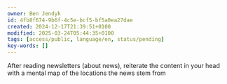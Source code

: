 ```yaml
---
owner: Ben Jendyk
id: 4fb8f674-9b6f-4c5e-bcf5-bf5a0ea27dae
created: 2024-12-17T21:39:51+0100
modified: 2025-03-24T05:44:35+0100
tags: [access/public, language/en, status/pending]
key-words: []
---
```


After reading newsletters (about news), reiterate the content in your head with a mental map of the locations the news stem from